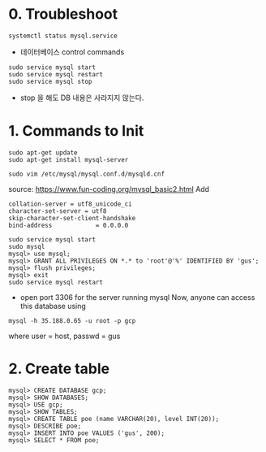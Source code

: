 # 0. Troubleshoot
```
systemctl status mysql.service
```
- 데이터베이스 control commands
```
sudo service mysql start
sudo service mysql restart
sudo service mysql stop
```
- stop 을 해도 DB 내용은 사라지지 않는다.

# 1. Commands to Init

```
sudo apt-get update
sudo apt-get install mysql-server

sudo vim /etc/mysql/mysql.conf.d/mysqld.cnf
```
source: https://www.fun-coding.org/mysql_basic2.html 
Add
```
collation-server = utf8_unicode_ci
character-set-server = utf8
skip-character-set-client-handshake
bind-address            = 0.0.0.0   
```
```
sudo service mysql start
sudo mysql
mysql> use mysql;
mysql> GRANT ALL PRIVILEGES ON *.* to 'root'@'%' IDENTIFIED BY 'gus';
mysql> flush privileges;
mysql> exit
sudo service mysql restart
```
+ open port 3306 for the server running mysql
Now, anyone can access this database using
```
mysql -h 35.188.0.65 -u root -p gcp
```
where user = host, passwd = gus

# 2. Create table
```
mysql> CREATE DATABASE gcp;
mysql> SHOW DATABASES;
mysql> USE gcp;
mysql> SHOW TABLES;
mysql> CREATE TABLE poe (name VARCHAR(20), level INT(20));
mysql> DESCRIBE poe;
mysql> INSERT INTO poe VALUES ('gus', 200);
mysql> SELECT * FROM poe;
```

